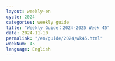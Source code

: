 ```yaml
---
layout: weekly-en
cycle: 2024
categories: weekly guide
title: "Weekly Guide：2024-2025 Week 45"
date: 2024-11-10
permalink: "/en/guide/2024/wk45.html"
weekNum: 45
language: English
---
```

